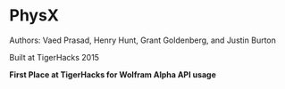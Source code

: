 # PhysX
Authors: Vaed Prasad, Henry Hunt, Grant Goldenberg, and Justin Burton

Built at TigerHacks 2015

**First Place at TigerHacks for Wolfram Alpha API usage**
